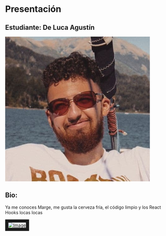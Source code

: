 # Presentación

## Estudiante: De Luca Agustín

![mi foto](profilepic.jpg)

## Bio:

Ya me conoces Marge, me gusta la cerveza fría, el código limpio y los React Hooks locas locas

<a href="https://www.youtube.com/watch?v=6riDJMI-Y8U
" target="_blank"><img src="https://www.youtube.com/watch?v=6riDJMI-Y8U/0.jpg"
alt="Image" width="240" height="180" border="10" /></a>
